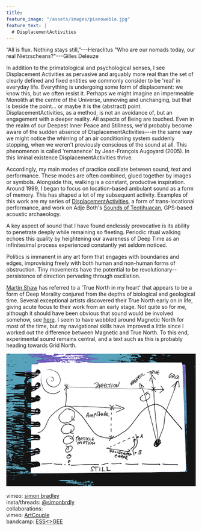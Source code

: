 ```yaml
---
title:
feature_image: "/assets/images/pianoweb1e.jpg"
feature_text: |
  # DisplacementActivities
---
```


“All is flux. Nothing stays still,”---Heraclitus
              "Who are our nomads today, our real Nietzscheans?"---Gilles Deleuze

 In addition to the primatological and psychological senses, I see Displacement Activities as pervasive and arguably more real than the set of clearly defined and fixed entities we commonly consider to be 'real' in everyday life. Everything is undergoing some form of displacement: we know this, but we often resist it. Perhaps we might imagine an impermeable Monolith at the centre of the Universe, unmoving and unchanging, but that is beside the point... or maybe it is the (abstract) point. DisplacementActivities, as a method, is not an avoidance of, but an engagement with a deeper reality. All aspects of Being are touched. Even in the realm of our Deepest Inner Peace and Stillness, we'd probably become aware of the sudden absence of DisplacementActivities---in the same way we might notice the whirring of an air conditioning system suddenly stopping, when we weren't previously conscious of the sound at all. This phenomenon is called 'remanence' by Jean-François Augoyard (2005). In this liminal existence DisplacementActivities thrive.
 
 Accordingly, my main modes of practice oscillate between sound, text and performance. These modes are often combined, glued together by images or symbols. Alongside this, walking is a constant, productive inspiration. Around 1999, I began to focus on location-based ambulant sound as a form of memory. This has shaped a lot of my subsequent activity. Examples of this work are my series of [DisplacementActivities](https://displacementactivities1.wordpress.com/2018/02/14/thetraverse/), a form of trans-locational performance, and work on Adje Both's [Sounds of Teotihuacan](https://teosoundmap.com/), GPS-based acoustic archaeology. 
 
A key aspect of sound that I have found endlessly provocative is its ability to penetrate deeply while remaining so fleeting. Periodic ritual walking echoes this quality by heightening our awareness of Deep Time as an infinitesimal process experienced constantly yet seldom noticed. 

Politics is immanent in any art form that engages with boundaries and edges, improvising freely with both human and non-human forms of obstruction. Tiny movements have the potential to be revolutionary-- persistence of direction pervading through oscillation.  
 
 [Martin Shaw](https://philipcarr-gomm.com/locating-true-north-hearts/) has referred to a 'True North in my heart' that appears to be a form of Deep Morality conjured from the depths of biological and geological time. Several exceptional artists discovered their True North early on in life, giving acute focus to their work from an early stage. Not quite so for me, although it should have been obvious that sound would be involved somehow, see [here](https://vimeo.com/786288031). I seem to have wobbled around Magnetic North for most of the time, but my navigational skills have improved a little since I worked out the difference between Magnetic and True North. To this end, experimental sound remains central, and a text such as this is probably heading towards Grid North. 

<p align="center">
  <img src="assets/images/wavesblue-small.jpeg" alt="Waves image">
</p>

 vimeo: [simon bradley](https://vimeo.com/user6604380)  
 insta/threads: [@simonbrdly](https://www.instagram.com/simonbrdly)  
 collaborations:  
 vimeo: [ArtCouple](https://vimeo.com/user127952551)  
 bandcamp: [ESS<>GEE](https://essgee1.bandcamp.com/)   
